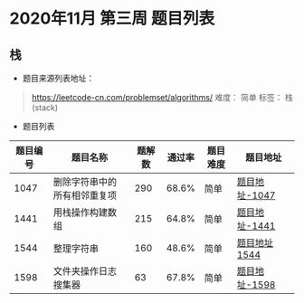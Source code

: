 # 2020年11月 第三周 题目列表


## 栈

- 题目来源列表地址：
> https://leetcode-cn.com/problemset/algorithms/
> 难度： 简单   标签： 栈 (stack)

- 题目列表

| 题目编号 | 题目名称 | 题解数 | 通过率 | 题目难度 | 题目地址 |
| -------- | -------- | ------ | ------ | -------- | -------- |
|1047|删除字符串中的所有相邻重复项|290|68.6%|简单|[题目地址-1047](https://leetcode-cn.com/problems/remove-all-adjacent-duplicates-in-string)|
|1441|用栈操作构建数组|215|64.8%|简单|[题目地址-1441](https://leetcode-cn.com/problems/build-an-array-with-stack-operations)|
|1544|整理字符串|160|48.6%|简单|[题目地址1544](https://leetcode-cn.com/problems/make-the-string-great)|
|1598|文件夹操作日志搜集器|63|67.8%|简单|[题目地址-1598](https://leetcode-cn.com/problems/crawler-log-folder)|
